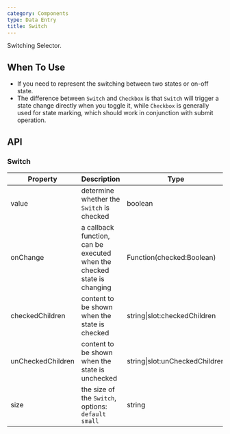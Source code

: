 ```yaml
---
category: Components
type: Data Entry
title: Switch
---
```


Switching Selector.

## When To Use

- If you need to represent the switching between two states or on-off state.
- The difference between `Switch` and `Checkbox` is that `Switch` will trigger a state change directly when you toggle it, while `Checkbox` is generally used for state marking, which should work in conjunction with submit operation.


## API

### Switch

Property | Description | Type | Default |
-----|-----|-----|------|
value | determine whether the `Switch` is checked  | boolean | false |
onChange | a callback function, can be executed when the checked state is changing | Function(checked:Boolean) | |
checkedChildren | content to be shown when the state is checked | string\|slot:checkedChildren  | |
unCheckedChildren | content to be shown when the state is unchecked | string\|slot:unCheckedChildren  | |
size | the size of the `Switch`, options: `default` `small` | string | default |
